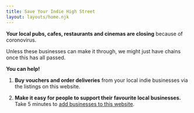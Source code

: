 ```yaml
---
title: Save Your Indie High Street
layout: layouts/home.njk
---
```


**Your local pubs, cafes, restaurants and cinemas are closing** because of coronovirus.

Unless these businesses can make it through, we might just have chains once this has all passed.

**You can help!**

1. **Buy vouchers and order deliveries** from your local indie businesses via the listings on this website.

2. **Make it easy for people to support their favourite local businesses.** Take 5 minutes to [add businesses to this website](/add).